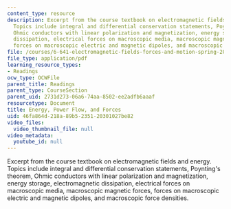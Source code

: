 ```yaml
---
content_type: resource
description: Excerpt from the course textbook on electromagnetic fields and energy.
  Topics include integral and differential conservation statements, Poynting's theorem,
  Ohmic conductors with linear polarization and magnetization, energy storage, electromagnetic
  dissipation, electrical forces on macroscopic media, macroscopic magnetic forces,
  forces on macroscopic electric and magnetic dipoles, and macroscopic force densities.
file: /courses/6-641-electromagnetic-fields-forces-and-motion-spring-2005/46fa864d218a89b5235120301027be82_11.pdf
file_type: application/pdf
learning_resource_types:
- Readings
ocw_type: OCWFile
parent_title: Readings
parent_type: CourseSection
parent_uid: 2731d273-06a6-74aa-8502-ee2adfb6aaaf
resourcetype: Document
title: Energy, Power Flow, and Forces
uid: 46fa864d-218a-89b5-2351-20301027be82
video_files:
  video_thumbnail_file: null
video_metadata:
  youtube_id: null
---
```

Excerpt from the course textbook on electromagnetic fields and energy. Topics include integral and differential conservation statements, Poynting's theorem, Ohmic conductors with linear polarization and magnetization, energy storage, electromagnetic dissipation, electrical forces on macroscopic media, macroscopic magnetic forces, forces on macroscopic electric and magnetic dipoles, and macroscopic force densities.

